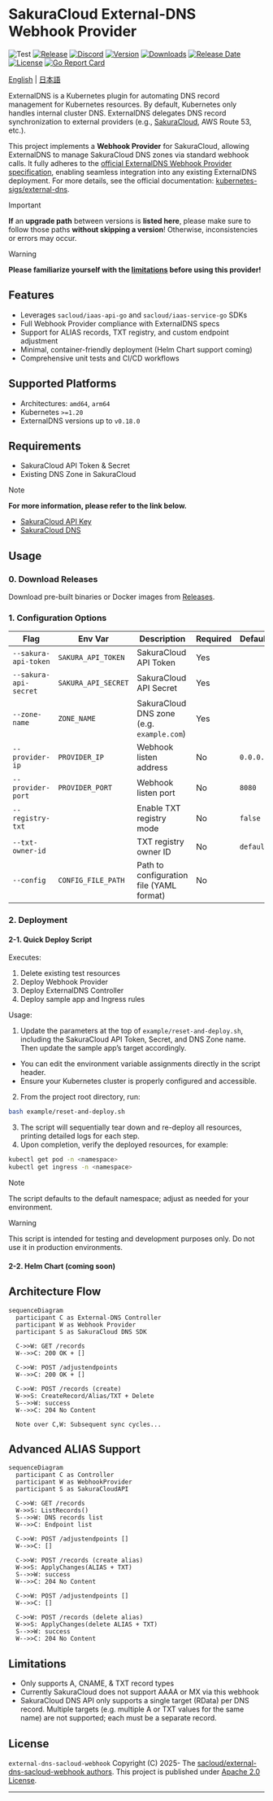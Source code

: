 # SakuraCloud External-DNS Webhook Provider

![Test](https://github.com/sacloud/external-dns-sacloud-webhook/workflows/Tests/badge.svg)
[![Release](https://github.com/sacloud/external-dns-sacloud-webhook/actions/workflows/release.yml/badge.svg)](https://github.com/sacloud/external-dns-sacloud-webhook/actions/workflows/release.yml)
[![Discord](https://img.shields.io/badge/Discord-SAKURA%20Users-blue)](https://discord.gg/yUEDN8hbMf)
[![Version](https://img.shields.io/github/v/tag/sacloud/external-dns-sacloud-webhook)](https://github.com/sacloud/external-dns-sacloud-webhook/releases/latest)
[![Downloads](https://img.shields.io/github/downloads/sacloud/external-dns-sacloud-webhook/total)](https://github.com/sacloud/external-dns-sacloud-webhook/releases)
[![Release Date](https://img.shields.io/github/release-date/sacloud/external-dns-sacloud-webhook?style=badge)](https://github.com/sacloud/external-dns-sacloud-webhook/releases)
[![License](https://img.shields.io/github/license/sacloud/external-dns-sacloud-webhook.svg)](https://github.com/sacloud/external-dns-sacloud-webhook/blob/main/LICENSE)
[![Go Report Card](https://goreportcard.com/badge/github.com/sacloud/external-dns-sacloud-webhook)](https://goreportcard.com/report/github.com/sacloud/external-dns-sacloud-webhook)

<p align="left">
  <a href="README.md">English</a> |
  <a href="README.ja.md">日本語</a>
</p>

ExternalDNS is a Kubernetes plugin for automating DNS record management for Kubernetes resources. By default, Kubernetes only handles internal cluster DNS. ExternalDNS delegates DNS record synchronization to external providers (e.g., [SakuraCloud](https://cloud.sakura.ad.jp/), AWS Route 53, etc.).

This project implements a **Webhook Provider** for SakuraCloud, allowing ExternalDNS to manage SakuraCloud DNS zones via standard webhook calls. It fully adheres to the [official ExternalDNS Webhook Provider specification](https://kubernetes-sigs.github.io/external-dns/v0.14.2/tutorials/webhook-provider), enabling seamless integration into any existing ExternalDNS deployment. For more details, see the official documentation: [kubernetes-sigs/external-dns](https://github.com/kubernetes-sigs/external-dns?tab=readme-ov-file#readme).

> [!IMPORTANT]
> **If** an **upgrade path** between versions is **listed here**, please make sure to follow those paths **without skipping a version**! Otherwise, inconsistencies or errors may occur.

> [!WARNING]
> **Please familiarize yourself with the [limitations](#limitations) before using this provider!**

## Features

* Leverages `sacloud/iaas-api-go` and `sacloud/iaas-service-go` SDKs
* Full Webhook Provider compliance with ExternalDNS specs
* Support for ALIAS records, TXT registry, and custom endpoint adjustment
* Minimal, container-friendly deployment (Helm Chart support coming)
* Comprehensive unit tests and CI/CD workflows

## Supported Platforms

* Architectures: `amd64`, `arm64`
* Kubernetes `>=1.20`
* ExternalDNS versions up to `v0.18.0`

## Requirements

* SakuraCloud API Token & Secret
* Existing DNS Zone in SakuraCloud
> [!NOTE]
> **For more information, please refer to the link below.**
> - [SakuraCloud API Key](https://manual.sakura.ad.jp/cloud/api/apikey.html#apikey)
> - [SakuraCloud DNS](https://manual.sakura.ad.jp/cloud/appliance/dns/index.html)

## Usage

### 0. Download Releases

Download pre-built binaries or Docker images from [Releases](https://github.com/sacloud/external-dns-sacloud-webhook/releases).

### 1. Configuration Options

| Flag             | Env Var                | Description                               | Required | Default   |
| ---------------- | ---------------------- | ----------------------------------------- | -------- | --------- |
| `--sakura-api-token`        | `SAKURA_API_TOKEN`        | SakuraCloud API Token                     | Yes      |           |
| `--sakura-api-secret`       | `SAKURA_API_SECRET`       | SakuraCloud API Secret                    | Yes      |           |
| `--zone-name`    | `ZONE_NAME`    | SakuraCloud DNS zone (e.g. `example.com`) | Yes      |           |
| `--provider-ip` | `PROVIDER_IP` | Webhook listen address                    | No       | `0.0.0.0` |
| `--provider-port`         | `PROVIDER_PORT`         | Webhook listen port                       | No       | `8080`    |
| `--registry-txt` |                        | Enable TXT registry mode                  | No       | `false`   |
| `--txt-owner-id` |                        | TXT registry owner ID                     | No       | `default` |
| `--config`         | `CONFIG_FILE_PATH`         | Path to configuration file (YAML format)  | No       |  |

### 2. Deployment

#### 2-1. Quick Deploy Script

Executes:

1. Delete existing test resources
2. Deploy Webhook Provider
3. Deploy ExternalDNS Controller
4. Deploy sample app and Ingress rules

Usage:
1.	Update the parameters at the top of `example/reset-and-deploy.sh`, including the SakuraCloud API Token, Secret, and DNS Zone name.
Then update the sample app’s target accordingly.
-	You can edit the environment variable assignments directly in the script header.
-	Ensure your Kubernetes cluster is properly configured and accessible.
2.	From the project root directory, run:

```bash
bash example/reset-and-deploy.sh
```

3.	The script will sequentially tear down and re-deploy all resources, printing detailed logs for each step.
4.	Upon completion, verify the deployed resources, for example:

```bash
kubectl get pod -n <namespace>
kubectl get ingress -n <namespace>
```

> [!NOTE]
> The script defaults to the default namespace; adjust as needed for your environment.

> [!WARNING]
> This script is intended for testing and development purposes only. Do not use it in production environments.

#### 2-2. Helm Chart (coming soon)

## Architecture Flow

```mermaid
sequenceDiagram
  participant C as External-DNS Controller
  participant W as Webhook Provider
  participant S as SakuraCloud DNS SDK

  C->>W: GET /records
  W-->>C: 200 OK + []

  C->>W: POST /adjustendpoints
  W-->>C: 200 OK + []

  C->>W: POST /records (create)
  W->>S: CreateRecord/Alias/TXT + Delete
  S-->>W: success
  W-->>C: 204 No Content

  Note over C,W: Subsequent sync cycles...
```

## Advanced ALIAS Support

```mermaid
sequenceDiagram
  participant C as Controller
  participant W as WebhookProvider
  participant S as SakuraCloudAPI

  C->>W: GET /records
  W->>S: ListRecords()
  S-->>W: DNS records list
  W-->>C: Endpoint list

  C->>W: POST /adjustendpoints []
  W-->>C: []

  C->>W: POST /records (create alias)
  W->>S: ApplyChanges(ALIAS + TXT)
  S-->>W: success
  W-->>C: 204 No Content

  C->>W: POST /adjustendpoints []
  W-->>C: []

  C->>W: POST /records (delete alias)
  W->>S: ApplyChanges(delete ALIAS + TXT)
  S-->>W: success
  W-->>C: 204 No Content
```

## Limitations

- Only supports A, CNAME, & TXT record types
- Currently SakuraCloud does not support AAAA or MX via this webhook
- SakuraCloud DNS API only supports a single target (RData) per DNS record. Multiple targets (e.g. multiple A or TXT values for the same name) are not supported; each must be a separate record.

## License

`external-dns-sacloud-webhook` Copyright (C) 2025- The [sacloud/external-dns-sacloud-webhook authors](AUTHORS).
This project is published under [Apache 2.0 License](LICENSE).

---

